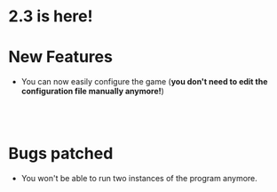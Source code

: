 # 2.3 is here!

# New Features
- You can now easily configure the game (**you don't need to edit the configuration file manually anymore!**)


<br/><br/>

# Bugs patched
- You won't be able to run two instances of the program anymore.
